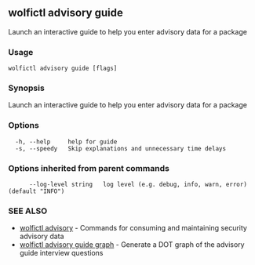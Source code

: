 ## wolfictl advisory guide

Launch an interactive guide to help you enter advisory data for a package

### Usage

```
wolfictl advisory guide [flags]
```

### Synopsis

Launch an interactive guide to help you enter advisory data for a package

### Options

```
  -h, --help     help for guide
  -s, --speedy   Skip explanations and unnecessary time delays
```

### Options inherited from parent commands

```
      --log-level string   log level (e.g. debug, info, warn, error) (default "INFO")
```

### SEE ALSO

* [wolfictl advisory](wolfictl_advisory.md)	 - Commands for consuming and maintaining security advisory data
* [wolfictl advisory guide graph](wolfictl_advisory_guide_graph.md)	 - Generate a DOT graph of the advisory guide interview questions

